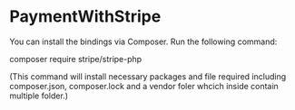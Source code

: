 # PaymentWithStripe

You can install the bindings via Composer. Run the following command:

composer require stripe/stripe-php 

(This command will install necessary packages and file required including composer.json, composer.lock and a vendor foler whcich inside contain multiple folder.)

